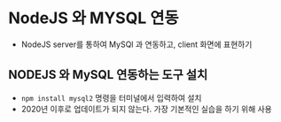 # NodeJS 와 MYSQL 연동

- NodeJS server를 통하여 MySQl 과 연동하고, client 화면에 표현하기

## NODEJS 와 MySQL 연동하는 도구 설치

- `npm install mysql2` 명령을 터미널에서 입력하여 설치
- 2020년 이후로 업데이트가 되지 않는다. 가장 기본적인 실습을 하기 위해 사용
